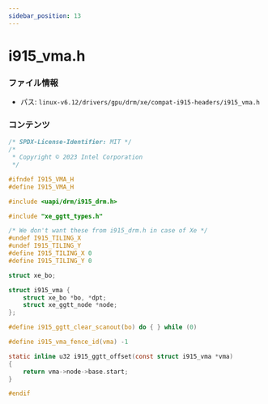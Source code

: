 ```yaml
---
sidebar_position: 13
---
```

# i915_vma.h

### ファイル情報

- パス: `linux-v6.12/drivers/gpu/drm/xe/compat-i915-headers/i915_vma.h`

### コンテンツ

```h
/* SPDX-License-Identifier: MIT */
/*
 * Copyright © 2023 Intel Corporation
 */

#ifndef I915_VMA_H
#define I915_VMA_H

#include <uapi/drm/i915_drm.h>

#include "xe_ggtt_types.h"

/* We don't want these from i915_drm.h in case of Xe */
#undef I915_TILING_X
#undef I915_TILING_Y
#define I915_TILING_X 0
#define I915_TILING_Y 0

struct xe_bo;

struct i915_vma {
	struct xe_bo *bo, *dpt;
	struct xe_ggtt_node *node;
};

#define i915_ggtt_clear_scanout(bo) do { } while (0)

#define i915_vma_fence_id(vma) -1

static inline u32 i915_ggtt_offset(const struct i915_vma *vma)
{
	return vma->node->base.start;
}

#endif

```
